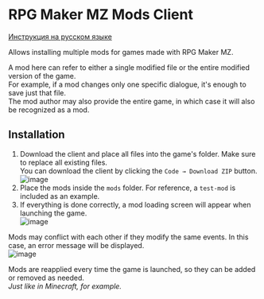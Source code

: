# RPG Maker MZ Mods Client

[Инструкция на русском языке](https://github.com/FaetterP/RMMZ-mods-client/blob/main/readme-rus.md)

Allows installing multiple mods for games made with RPG Maker MZ.

A mod here can refer to either a single modified file or the entire modified version of the game.  
For example, if a mod changes only one specific dialogue, it's enough to save just that file.  
The mod author may also provide the entire game, in which case it will also be recognized as a mod.

## Installation

1) Download the client and place all files into the game's folder. Make sure to replace all existing files.  
You can download the client by clicking the `Code → Download ZIP` button.  
![image](https://github.com/user-attachments/assets/8444fe68-512c-4451-a364-ca85e070b614)  
2) Place the mods inside the `mods` folder. For reference, a `test-mod` is included as an example.
3) If everything is done correctly, a mod loading screen will appear when launching the game.  
![image](https://github.com/user-attachments/assets/fc7077a8-3a2a-45f7-ab8b-75face2a01a2)  

Mods may conflict with each other if they modify the same events. In this case, an error message will be displayed.  
![image](https://github.com/user-attachments/assets/4d010431-fcc8-40c4-b93f-286b5dea9a94)  

Mods are reapplied every time the game is launched, so they can be added or removed as needed.  
*Just like in Minecraft, for example.*
